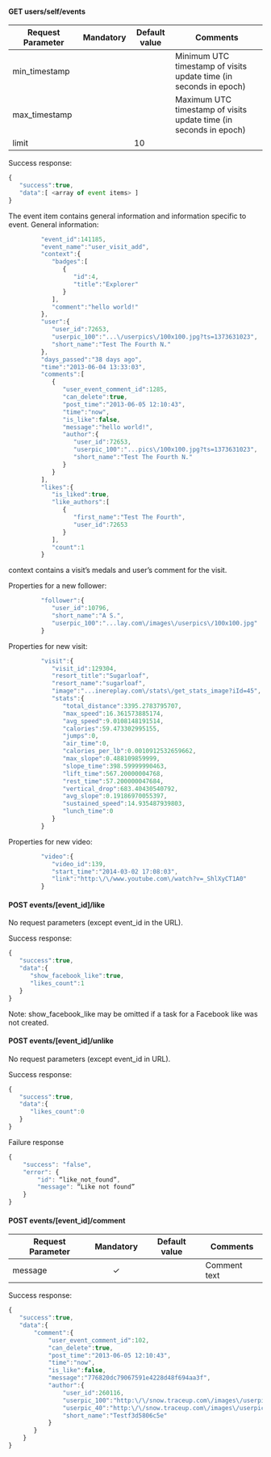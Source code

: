 
#### **GET users/self/events**

Request Parameter | Mandatory | Default value | Comments
--- |:---:| --- | ---
min_timestamp | | | Minimum UTC timestamp of visits update time (in seconds in epoch)
max_timestamp | | | Maximum UTC timestamp of visits update time (in seconds in epoch)
limit | | 10 |

Success response:
```javascript
{
   "success":true,
   "data":[ <array of event items> ]
}
```

The event item contains general information and information specific to event. General information:
```javascript
         "event_id":141185,
         "event_name":"user_visit_add",
         "context":{
            "badges":[
               {
                  "id":4,
                  "title":"Explorer"
               }
            ],
            "comment":"hello world!"
         },
         "user":{
            "user_id":72653,
            "userpic_100":"...\/userpics\/100x100.jpg?ts=1373631023",
            "short_name":"Test The Fourth N."
         },
         "days_passed":"38 days ago",
         "time":"2013-06-04 13:33:03",
         "comments":[
            {
               "user_event_comment_id":1285,
               "can_delete":true,
               "post_time":"2013-06-05 12:10:43",
               "time":"now",
               "is_like":false,
               "message":"hello world!",
               "author":{
                  "user_id":72653,
                  "userpic_100":"...pics\/100x100.jpg?ts=1373631023",
                  "short_name":"Test The Fourth N."
               }
            }
         ],
         "likes":{
            "is_liked":true,
            "like_authors":[
               {
                  "first_name":"Test The Fourth",
                  "user_id":72653
               }
            ],
            "count":1
         }
```
context contains a visit’s medals and user’s comment for the visit.

Properties for a new follower:
```javascript
         "follower":{
            "user_id":10796,
            "short_name":"A S.",
            "userpic_100":"...lay.com\/images\/userpics\/100x100.jpg"
         }
```


Properties for new visit:
```javascript
         "visit":{
            "visit_id":129304,
            "resort_title":"Sugarloaf",
            "resort_name":"sugarloaf",
            "image":"...inereplay.com\/stats\/get_stats_image?iId=45",
            "stats":{
               "total_distance":3395.2783795707,
               "max_speed":16.361573885174,
               "avg_speed":9.0108148191514,
               "calories":59.473302995155,
               "jumps":0,
               "air_time":0,
               "calories_per_lb":0.0010912532659662,
               "max_slope":0.488109859999,
               "slope_time":398.59999990463,
               "lift_time":567.20000004768,
               "rest_time":57.200000047684,
               "vertical_drop":683.40430540792,
               "avg_slope":0.19186970055397,
               "sustained_speed":14.935487939803,
               "lunch_time":0
            }
         }
```


Properties for new video:
```javascript
         "video":{
            "video_id":139,
            "start_time":"2014-03-02 17:08:03",
            "link":"http:\/\/www.youtube.com\/watch?v=_ShlXyCT1A0"
         }
```



#### **POST events/[event_id]/like**

No request parameters (except event_id in the URL).

Success response:
```javascript
{
   "success":true,
   "data":{
      "show_facebook_like":true,
      "likes_count":1
   }
}
```
Note: show_facebook_like may be omitted if a task for a Facebook like was not created.

#### **POST events/[event_id]/unlike**

No request parameters (except event_id in URL).

Success response:
```javascript
{
   "success":true,
   "data":{
      "likes_count":0
   }
}
```

Failure response
```javascript
{
    "success": "false",
    "error": {
        "id": “like_not_found”,
        "message": “Like not found”
    }
}
```

#### **POST events/[event_id]/comment**

Request Parameter | Mandatory | Default value | Comments
--- |:---:| --- | ---
message | ✓ | | Comment text

Success response:
```javascript
{
   "success":true,
   "data":{
       "comment":{
           "user_event_comment_id":102,
           "can_delete":true,
           "post_time":"2013-06-05 12:10:43",
           "time":"now",
           "is_like":false,
           "message":"776820dc79067591e4228d48f694aa3f",
           "author":{
               "user_id":260116,
               "userpic_100":"http:\/\/snow.traceup.com\/images\/userpics\/100x100.jpg",
               "userpic_40":"http:\/\/snow.traceup.com\/images\/userpics\/40x40.jpg",
               "short_name":"Testf3d5806c5e"
           }
       }
    }
}
```


